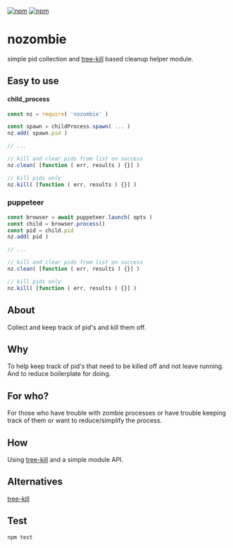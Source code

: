 [![npm](https://img.shields.io/npm/v/nozombie.svg?maxAge=3600&style=flat-square)](https://www.npmjs.com/package/nozombie)
[![npm](https://img.shields.io/npm/l/nozombie.svg?maxAge=3600&style=flat-square)](https://github.com/talmobi/nozombie/blob/master/LICENSE)

#  nozombie
simple pid collection and [tree-kill](https://www.npmjs.com/package/tree-kill) based cleanup helper module.

## Easy to use

#### child_process
```javascript
const nz = require( 'nozombie' )

const spawn = childProcess.spawn( ... )
nz.add( spawn.pid )

// ...

// kill and clear pids from list on success
nz.clean( [function ( err, results ) {}] )

// kill pids only
nz.kill( [function ( err, results ) {}] )
```

### puppeteer
```javascript
const browser = await puppeteer.launch( opts )
const child = browser.process()
const pid = child.pid
nz.add( pid )

// ...

// kill and clear pids from list on success
nz.clean( [function ( err, results ) {}] )

// kill pids only
nz.kill( [function ( err, results ) {}] )
```

## About

Collect and keep track of pid's and kill them off.

## Why

To help keep track of pid's that need to be killed off and not leave running. And to reduce boilerplate for doing.

## For who?

For those who have trouble with zombie processes or have trouble keeping track of them or want to reduce/simplify the process.

## How

Using [tree-kill](https://www.npmjs.com/package/tree-kill)  and a simple module API.

## Alternatives
[tree-kill](https://www.npmjs.com/package/tree-kill)

## Test
```
npm test
```
